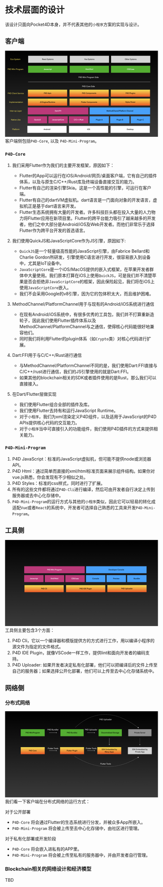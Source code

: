 # 技术层面的设计

该设计只面向Pocket4D本身，并不代表其他的`小程序`方案的实现与设计。

## 客户端

![客户端架构](/assets/p4d_client_structure.001.jpeg)
客户端侧包括`P4D-Core`, 以及 `P4D-Mini-Program`。

### `P4D-Core` 

1. 我们采用Flutter作为我们的主要开发框架，原因如下：
   
   * Flutter的App可以运行在iOS/Android/网页/桌面客户端，它有自己的插件体系，以及与原生C/C++/Rust库及终端设备直接交互的能力。
   * Flutter有自己的渲染引擎Skia。这是一个高性能的引擎，可运行在客户端。
   * Flutter有自己的dartVM虚拟机。dart语言是一门面向对象的开发语言，虚拟机正是基于dart语言来开发。
   * Flutter生态系统拥有大量的开发者。许多科技巨头都在投入大量的人力物力将Flutter应用在新项目里。Flutter的跨平台能力吸引了越来越多的开发者，他们之中大部分是Android/iOS及Web开发者。而他们非常乐于选择Flutter作为跨平台开发的首选语言。
  
2. 我们使用QuickJS和JavaScriptCore作为JS引擎，原因如下:
   * `QuickJS`是一个轻量级高性能的JavaScript引擎，由Fabrice Bellard和Charlie Gordon所研发，引擎使用C语言进行开发，很容易嵌入到设备中，尤其是IoT设备中。
   * `JavaScriptCore`是一个iOS/MacOS提供的嵌入式框架，在苹果开发者群体中大量使用。我们原本打算在iOS上使用`QuickJS`，可是我们并不清楚苹果是否会拒绝非`JavaScriptCore`的框架，因此保险起见，我们将在iOS上使用`JavaScriptCore`嵌入。
   * 我们不会采用Google的v8引擎，因为它的包体积太大，而且维护困难。
  
3. MethodChannel/PlatformChannel用于与现有的Android/iOS系统进行通信
   * 在现有Android/iOS系统中，有很多优秀的工具包，我们并不打算重新造轮子，因此我们使用Flutter插件体系以及MethodChannel/PlatformChannel与之通信，使得核心代码能很好地兼容他们。
   * 同时我们将利用Flutter的plugin体系（如`Crypto`类）对核心代码进行扩展。

4. Dart:FFI用于与C/C++/Rust进行通信
   * 与MethodChannel/PlatformChannel不同的是，我们使用Dart:FFI直接与C/C++/rust进行通信，我们的JS引擎使用的就是Dart:FFI。
   * 如果其他的blockchain相关的SDK或者插件使用的是Rust，那么我们可以直接接入。
  
5. 在Dart/Flutter层做实现
   * 我们使用Flutter组合全部的插件及库。
   * 我们使用Flutter去持有和运行JavaScript Runtime。
   * 对于`小程序`，我们为xml渲染定义P4D组件，以及适用于JavaScript的P4D APIs提供核心代码的交互能力。
   * 对于`小程序`当中可直接引入的功能组件，我们使用P4D插件的方式来提供相关能力。


### `P4D-Mini-Program` 

1. P4D JavaScript：标准的JavaScript虚拟机，但可能不提供node或浏览器API。
2. P4D Html：通过简单而直接的xml/html标准页面来展示组件结构。如果你对vue.js熟悉，你会发现有不少相似之处。
3. P4D Styles：标准的css样式，同时进行了扩展。
4. 所有的这些文件都将通过`P4D-Cli`进行编译，然后可由开发者自行决定上传到服务器或去中心化存储中。
5. `P4D-Mini-Program`的运行方式与其他的`小程序`类似，因此它可以轻易的转化成适配`Vue`或者`React`的系统中，开发者可选择自己熟悉的工具来开发`P4D-Mini-Program`。

## 工具侧
![工具侧](/assets/p4d_tooling.001.jpeg)
工具侧主要包含3个方面：
1. P4D Cli，它以一个编译器和模版提供方的方式进行工作，用以编译小程序的源文件为指定的文件格式。
2. P4D IDE Plugin，就像VSCode一样工作，提供lint和面向开发者的编码支持。
3. P4D Uploader: 如果开发者决定私有化部署，他们可以把编译后的文件上传至自己的服务器；如果选择公开化部署，他们可以上传至去中心化存储系统中。

## 网络侧

### 分布式网络

![分布式网络](/assets/p4d_general_design.001.jpeg)
我们看一下客户端在分布式网络的运行方式：


对于公开部署
* `P4D-Core` 将会通过Flutter的生态系统进行分发，并被众多App所嵌入。
* `P4D-Mini-Program` 将会被上传至去中心化存储中，由社区进行管理。

对于私有化部署或开发阶段
* `P4D-Core` 将会嵌入进私有的APP里。
* `P4D-Mini-Program` 将会被上传至私有的服务器中，并由开发者自行管理。

### Blockchain相关的网络设计和经济模型
TBD

